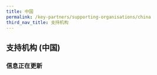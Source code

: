 ```yaml
---
title: 中国
permalink: /key-partners/supporting-organisations/china
third_nav_title: 支持机构
---
```


## 支持机构 (中国)

### 信息正在更新
